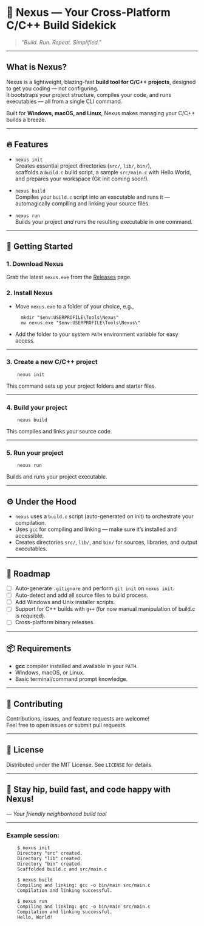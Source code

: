 # 🚀 Nexus — Your Cross-Platform C/C++ Build Sidekick

> *"Build. Run. Repeat. Simplified."*

---

## What is Nexus?

Nexus is a lightweight, blazing-fast **build tool for C/C++ projects**, designed to get you coding — not configuring.  
It bootstraps your project structure, compiles your code, and runs executables — all from a single CLI command.  

Built for **Windows, macOS, and Linux**, Nexus makes managing your C/C++ builds a breeze.

---

## 🔥 Features

- `nexus init`  
  Creates essential project directories (`src/`, `lib/`, `bin/`),  
  scaffolds a `build.c` build script, a sample `src/main.c` with Hello World,  
  and prepares your workspace (Git init coming soon!).  

- `nexus build`  
  Compiles your `build.c` script into an executable and runs it —  
  automagically compiling and linking your source files.

- `nexus run`  
  Builds your project *and* runs the resulting executable in one command.

---

## 🎉 Getting Started

### 1. Download Nexus

Grab the latest `nexus.exe` from the [Releases](https://github.com/YOUR_USERNAME/YOUR_REPO/releases) page.

### 2. Install Nexus

- Move `nexus.exe` to a folder of your choice, e.g.,

        mkdir "$env:USERPROFILE\Tools\Nexus"
        mv nexus.exe "$env:USERPROFILE\Tools\Nexus\"

- Add the folder to your system `PATH` environment variable for easy access.

---

### 3. Create a new C/C++ project

        nexus init

This command sets up your project folders and starter files.

---

### 4. Build your project

        nexus build

This compiles and links your source code.

---

### 5. Run your project

        nexus run

Builds and runs your project executable.

---

## ⚙️ Under the Hood

- `nexus` uses a `build.c` script (auto-generated on init) to orchestrate your compilation.
- Uses `gcc` for compiling and linking — make sure it’s installed and accessible.
- Creates directories `src/`, `lib/`, and `bin/` for sources, libraries, and output executables.

---

## 🚧 Roadmap

- [ ] Auto-generate `.gitignore` and perform `git init` on `nexus init`.
- [ ] Auto-detect and add all source files to build process.
- [ ] Add Windows and Unix installer scripts.
- [ ] Support for C++ builds with `g++` (for now manual manipulation of build.c is required).
- [ ] Cross-platform binary releases.

---

## 📦 Requirements

- **gcc** compiler installed and available in your `PATH`.
- Windows, macOS, or Linux.
- Basic terminal/command prompt knowledge.

---

## 🙌 Contributing

Contributions, issues, and feature requests are welcome!  
Feel free to open issues or submit pull requests.

---

## 📄 License

Distributed under the MIT License. See `LICENSE` for details.

---

## 👑 Stay hip, build fast, and code happy with Nexus!  
*— Your friendly neighborhood build tool*

---

### Example session:

        $ nexus init
        Directory "src" created.
        Directory "lib" created.
        Directory "bin" created.
        Scaffolded build.c and src/main.c

        $ nexus build
        Compiling and linking: gcc -o bin/main src/main.c
        Compilation and linking successful.

        $ nexus run
        Compiling and linking: gcc -o bin/main src/main.c
        Compilation and linking successful.
        Hello, World!
